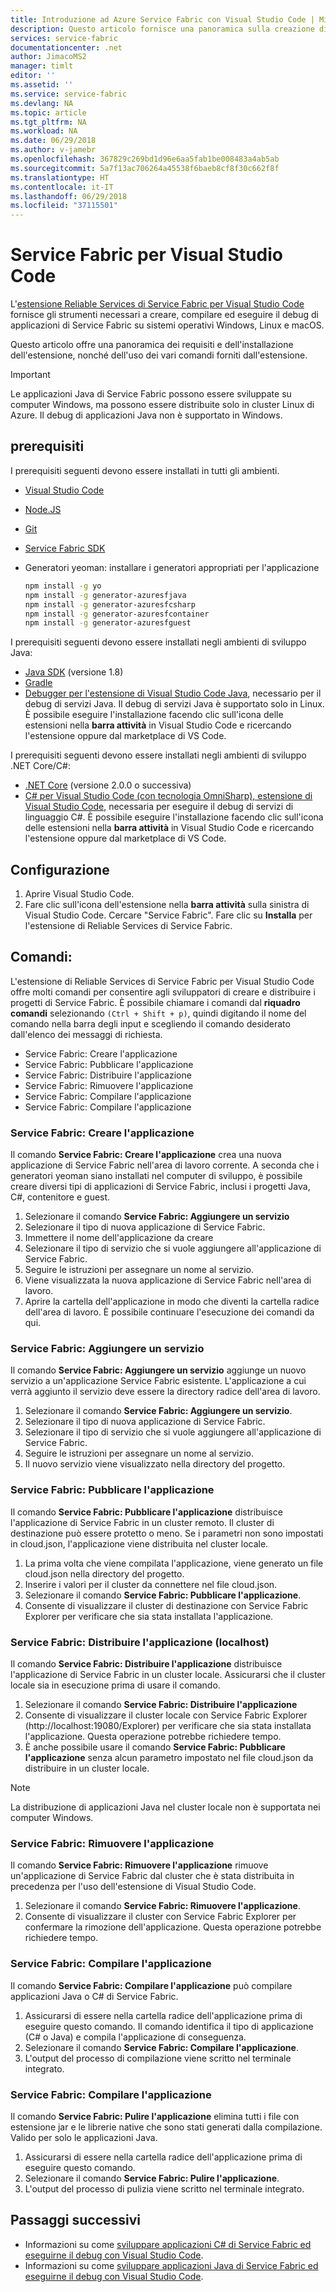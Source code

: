 ```yaml
---
title: Introduzione ad Azure Service Fabric con Visual Studio Code | Microsoft Docs
description: Questo articolo fornisce una panoramica sulla creazione di applicazioni di Service Fabric usando Visual Studio Code.
services: service-fabric
documentationcenter: .net
author: JimacoMS2
manager: timlt
editor: ''
ms.assetid: ''
ms.service: service-fabric
ms.devlang: NA
ms.topic: article
ms.tgt_pltfrm: NA
ms.workload: NA
ms.date: 06/29/2018
ms.author: v-jamebr
ms.openlocfilehash: 367829c269bd1d96e6aa5fab1be008483a4ab5ab
ms.sourcegitcommit: 5a7f13ac706264a45538f6baeb8cf8f30c662f8f
ms.translationtype: HT
ms.contentlocale: it-IT
ms.lasthandoff: 06/29/2018
ms.locfileid: "37115501"
---
```

# <a name="service-fabric-for-visual-studio-code"></a>Service Fabric per Visual Studio Code

L'[estensione Reliable Services di Service Fabric per Visual Studio Code](https://marketplace.visualstudio.com/items?itemName=ms-azuretools.vscode-service-fabric-reliable-services) fornisce gli strumenti necessari a creare, compilare ed eseguire il debug di applicazioni di Service Fabric su sistemi operativi Windows, Linux e macOS.

Questo articolo offre una panoramica dei requisiti e dell'installazione dell'estensione, nonché dell'uso dei vari comandi forniti dall'estensione. 

> [!IMPORTANT]
> Le applicazioni Java di Service Fabric possono essere sviluppate su computer Windows, ma possono essere distribuite solo in cluster Linux di Azure. Il debug di applicazioni Java non è supportato in Windows.

## <a name="prerequisites"></a>prerequisiti

I prerequisiti seguenti devono essere installati in tutti gli ambienti.

* [Visual Studio Code](https://code.visualstudio.com/)
* [Node.JS](https://nodejs.org/)
* [Git](https://git-scm.com/)
* [Service Fabric SDK](https://docs.microsoft.com/azure/service-fabric/service-fabric-get-started)
* Generatori yeoman: installare i generatori appropriati per l'applicazione

   ```sh
   npm install -g yo
   npm install -g generator-azuresfjava
   npm install -g generator-azuresfcsharp
   npm install -g generator-azuresfcontainer
   npm install -g generator-azuresfguest
   ```

I prerequisiti seguenti devono essere installati negli ambienti di sviluppo Java:

* [Java SDK](http://www.oracle.com/technetwork/java/javase/downloads/jdk8-downloads-2133151.html) (versione 1.8)
* [Gradle](https://gradle.org/install/)
* [Debugger per l'estensione di Visual Studio Code Java](https://marketplace.visualstudio.com/items?itemName=vscjava.vscode-java-debug), necessario per il debug di servizi Java. Il debug di servizi Java è supportato solo in Linux. È possibile eseguire l'installazione facendo clic sull'icona delle estensioni nella **barra attività** in Visual Studio Code e ricercando l'estensione oppure dal marketplace di VS Code.

I prerequisiti seguenti devono essere installati negli ambienti di sviluppo .NET Core/C#:

* [.NET Core](https://www.microsoft.com/net/learn/get-started) (versione 2.0.0 o successiva)
* [C# per Visual Studio Code (con tecnologia OmniSharp), estensione di Visual Studio Code](https://marketplace.visualstudio.com/items?itemName=ms-vscode.csharp), necessaria per eseguire il debug di servizi di linguaggio C#. È possibile eseguire l'installazione facendo clic sull'icona delle estensioni nella **barra attività** in Visual Studio Code e ricercando l'estensione oppure dal marketplace di VS Code.

## <a name="setup"></a>Configurazione

1. Aprire Visual Studio Code.
2. Fare clic sull'icona dell'estensione nella **barra attività** sulla sinistra di Visual Studio Code. Cercare "Service Fabric". Fare clic su **Installa** per l'estensione di Reliable Services di Service Fabric.

## <a name="commands"></a>Comandi:
L'estensione di Reliable Services di Service Fabric per Visual Studio Code offre molti comandi per consentire agli sviluppatori di creare e distribuire i progetti di Service Fabric. È possibile chiamare i comandi dal **riquadro comandi** selezionando `(Ctrl + Shift + p)`, quindi digitando il nome del comando nella barra degli input e scegliendo il comando desiderato dall'elenco dei messaggi di richiesta. 

* Service Fabric: Creare l'applicazione 
* Service Fabric: Pubblicare l'applicazione 
* Service Fabric: Distribuire l'applicazione 
* Service Fabric: Rimuovere l'applicazione  
* Service Fabric: Compilare l'applicazione 
* Service Fabric: Compilare l'applicazione 

### <a name="service-fabric-create-application"></a>Service Fabric: Creare l'applicazione

Il comando **Service Fabric: Creare l'applicazione** crea una nuova applicazione di Service Fabric nell'area di lavoro corrente. A seconda che i generatori yeoman siano installati nel computer di sviluppo, è possibile creare diversi tipi di applicazioni di Service Fabric, inclusi i progetti Java, C#, contenitore e guest. 

1.  Selezionare il comando **Service Fabric: Aggiungere un servizio**
2.  Selezionare il tipo di nuova applicazione di Service Fabric. 
3.  Immettere il nome dell'applicazione da creare
3.  Selezionare il tipo di servizio che si vuole aggiungere all'applicazione di Service Fabric. 
4.  Seguire le istruzioni per assegnare un nome al servizio. 
5.  Viene visualizzata la nuova applicazione di Service Fabric nell'area di lavoro.
6.  Aprire la cartella dell'applicazione in modo che diventi la cartella radice dell'area di lavoro. È possibile continuare l'esecuzione dei comandi da qui.

### <a name="service-fabric-add-service"></a>Service Fabric: Aggiungere un servizio
Il comando **Service Fabric: Aggiungere un servizio** aggiunge un nuovo servizio a un'applicazione Service Fabric esistente. L'applicazione a cui verrà aggiunto il servizio deve essere la directory radice dell'area di lavoro. 

1.  Selezionare il comando **Service Fabric: Aggiungere un servizio**.
2.  Selezionare il tipo di nuova applicazione di Service Fabric. 
3.  Selezionare il tipo di servizio che si vuole aggiungere all'applicazione di Service Fabric. 
4.  Seguire le istruzioni per assegnare un nome al servizio. 
5.  Il nuovo servizio viene visualizzato nella directory del progetto. 

### <a name="service-fabric-publish-application"></a>Service Fabric: Pubblicare l'applicazione
Il comando **Service Fabric: Pubblicare l'applicazione** distribuisce l'applicazione di Service Fabric in un cluster remoto. Il cluster di destinazione può essere protetto o meno. Se i parametri non sono impostati in cloud.json, l'applicazione viene distribuita nel cluster locale.

1.  La prima volta che viene compilata l'applicazione, viene generato un file cloud.json nella directory del progetto.
2.  Inserire i valori per il cluster da connettere nel file cloud.json.
3.  Selezionare il comando **Service Fabric: Pubblicare l'applicazione**.
4.  Consente di visualizzare il cluster di destinazione con Service Fabric Explorer per verificare che sia stata installata l'applicazione. 

### <a name="service-fabric-deploy-application-localhost"></a>Service Fabric: Distribuire l'applicazione (localhost)
Il comando **Service Fabric: Distribuire l'applicazione** distribuisce l'applicazione di Service Fabric in un cluster locale. Assicurarsi che il cluster locale sia in esecuzione prima di usare il comando. 

1.  Selezionare il comando **Service Fabric: Distribuire l'applicazione**
2.  Consente di visualizzare il cluster locale con Service Fabric Explorer (http://localhost:19080/Explorer) per verificare che sia stata installata l'applicazione. Questa operazione potrebbe richiedere tempo.
3.  È anche possibile usare il comando **Service Fabric: Pubblicare l'applicazione** senza alcun parametro impostato nel file cloud.json da distribuire in un cluster locale.

> [!NOTE]
> La distribuzione di applicazioni Java nel cluster locale non è supportata nei computer Windows.

### <a name="service-fabric-remove-application"></a>Service Fabric: Rimuovere l'applicazione
Il comando **Service Fabric: Rimuovere l'applicazione** rimuove un'applicazione di Service Fabric dal cluster che è stata distribuita in precedenza per l'uso dell'estensione di Visual Studio Code. 

1.  Selezionare il comando **Service Fabric: Rimuovere l'applicazione**.
2.  Consente di visualizzare il cluster con Service Fabric Explorer per confermare la rimozione dell'applicazione. Questa operazione potrebbe richiedere tempo.

### <a name="service-fabric-build-application"></a>Service Fabric: Compilare l'applicazione
Il comando **Service Fabric: Compilare l'applicazione** può compilare applicazioni Java o C# di Service Fabric. 

1.  Assicurarsi di essere nella cartella radice dell'applicazione prima di eseguire questo comando. Il comando identifica il tipo di applicazione (C# o Java) e compila l'applicazione di conseguenza.
2.  Selezionare il comando **Service Fabric: Compilare l'applicazione**.
3.  L'output del processo di compilazione viene scritto nel terminale integrato.

### <a name="service-fabric-clean-application"></a>Service Fabric: Compilare l'applicazione
Il comando **Service Fabric: Pulire l'applicazione** elimina tutti i file con estensione jar e le librerie native che sono stati generati dalla compilazione. Valido per solo le applicazioni Java. 

1.  Assicurarsi di essere nella cartella radice dell'applicazione prima di eseguire questo comando. 
2.  Selezionare il comando **Service Fabric: Pulire l'applicazione**.
3.  L'output del processo di pulizia viene scritto nel terminale integrato.

## <a name="next-steps"></a>Passaggi successivi

* Informazioni su come [sviluppare applicazioni C# di Service Fabric ed eseguirne il debug con Visual Studio Code](./service-fabric-develop-csharp-applications-with-vs-code.md).
* Informazioni su come [sviluppare applicazioni Java di Service Fabric ed eseguirne il debug con Visual Studio Code](./service-fabric-develop-java-applications-with-vs-code.md).
